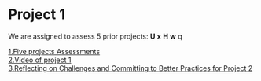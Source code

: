 # Project 1

We are assigned to assess 5 prior projects: **U** **x** **H** **w** q<br>	

<span style="color:blue">[1.Five projects Assessments](Project_Assessment.md)</span><br>
<span style="color:blue">[2.Video of project 1]()</span><br>
<span style="color:blue">[3.Reflecting on Challenges and Committing to Better Practices for Project 2](Thoughts.md)</span><br>
